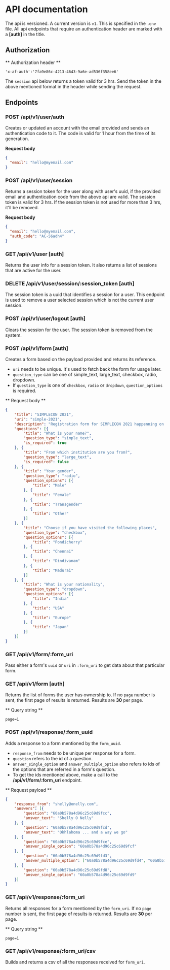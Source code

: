 # API documentation 

The api is versioned. A current version is `v1`. This is specified in the
`.env` file. All api endpoints that require an authentication header are
marked with a **[auth]** in the title.

## Authorization

** Authorization header **

```
'x-af-auth':'7fa9e86c-4213-4643-9a6e-ad536f358ee6'
```

The `session` api below returns a token valid for 3 hrs. Send the token in the 
above mentioned format in the header while sending the request. 

## Endpoints

### POST /api/v1/user/auth

Creates or updated an account with the email provided and sends an authentication 
code to it. The code is valid for 1 hour from the time of its generation.

**Request body**

```json
{
  "email": "hello@myemail.com"
}
```

### POST /api/v1/user/session

Returns a session token for the user along with user's uuid, if the provided email 
and authentication code from the above api are valid. The session token is 
valid for 3 hrs. If the session token is not used for more than 3 hrs, it'll be removed.

**Request body**

```json
{
  "email": "hello@myemail.com",
  "auth_code": "AC-56adh4"
}
```

### GET /api/v1/user [auth]

Returns the user info for a session token. It also returns a list of sessions
that are active for the user.

### DELETE /api/v1/user/session/:session_token [auth]

The session token is a uuid that identifies a session for a user. This endpoint
is used to remove a user selected session which is not the current user session.

### POST /api/v1/user/logout [auth]

Clears the session for the user. The session token is removed from the system.

### POST /api/v1/form [auth]

Creates a form based on the payload provided and returns its reference.

- `uri` needs to be unique. It's used to fetch back the form for usage later.
- `question_type` can be one of simple_text, large_text, checkbox, radio, dropdown.
- If `question_type` is one of `checkbox`, `radio` or `dropdown`, `question_options`
is required.

** Request body **

```json
{
	"title": "SIMPLECON 2021",
	"uri": "simple-2021",
	"description": "Registration form for SIMPLECON 2021 happenning on Oct 16, 2021",
	"questions": [{
		"title": "What is your name?",
		"question_type": "simple_text",
		"is_required": true
	}, {
		"title": "From which institution are you from?",
		"question_type": "large_text",
		"is_required": false
	}, {
		"title": "Your gender",
		"question_type": "radio",
		"question_options": [{
			"title": "Male"
		}, {
			"title": "Female"
		}, {
			"title": "Transgender"
		}, {
			"title": "Other"
		}]
	}, {
		"title": "Choose if you have visited the following places",
		"question_type": "checkbox",
		"question_options": [{
			"title": "Pondicherry"
		}, {
			"title": "Chennai"
		}, {
			"title": "Dindivanam"
		}, {
			"title": "Madurai"
		}]
	}, {
		"title": "What is your nationality",
		"question_type": "dropdown",
		"question_options": [{
			"title": "India"
		}, {
			"title": "USA"
		}, {
			"title": "Europe"
		}, {
			"title": "Japan"
		}]
	}]
}
```

### GET /api/v1/form/:form_uri

Pass either a form's `uuid` or `uri` in `:form_uri` to get data about that 
particular form.

### GET /api/v1/form [auth]

Returns the list of forms the user has ownership to. If no `page` number is
sent, the first page of results is returned. Results are **30** per page.

** Query string **

```
page=1
```
### POST /api/v1/response/:form_uuid

Adds a response to a form mentioned by the `form_uuid`.

- `response_from` needs to be unique per response for a form.
- `question` refers to the id of a question.
- `answer_single_option` and `answer_multiple_option` also refers to ids of the options
that are referred in a form's question.
- To get the ids mentioned above, make a call to the **/api/v1/form/:form_uri** endpoint.

** Request payload **

```json
{
	"response_from": "shelly@onelly.com",
	"answers": [{
		"question": "60a0b578a4d96c25c69d9fcc",
		"answer_text": "Shelly O Nelly"
	}, {
		"question": "60a0b578a4d96c25c69d9fcd",
		"answer_text": "Okhlahoma ... and a way we go"
	}, {
		"question": "60a0b578a4d96c25c69d9fce",
		"answer_single_option": "60a0b578a4d96c25c69d9fcf"
	}, {
		"question": "60a0b578a4d96c25c69d9fd3",
		"answer_multiple_option": ["60a0b578a4d96c25c69d9fd4", "60a0b578a4d96c25c69d9fd5"]
	}, {
		"question": "60a0b578a4d96c25c69d9fd8",
		"answer_single_option": "60a0b578a4d96c25c69d9fd9"
	}]
}
```

### GET /api/v1/response/:form_uri

Returns all responses for a form mentioned by the `form_uri`.
If no `page` number is sent, the first page of results is returned. 
Results are **30** per page.

** Query string **

```
page=1
```

### GET /api/v1/response/:form_uri/csv

Builds and returns a csv of all the responses received for `form_uri`.


